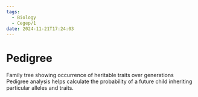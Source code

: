 ```yaml
---
tags:
  - Biology
  - Cegep/1
date: 2024-11-21T17:24:03
---
```


# Pedigree

Family tree showing occurrence of heritable traits over generations
Pedigree analysis helps calculate the probability of a future child inheriting particular alleles and traits.